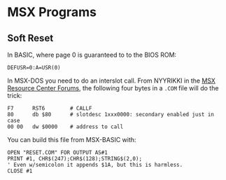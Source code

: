 MSX Programs
============


Soft Reset
----------

In BASIC, where page 0 is guaranteed to to the BIOS ROM:

    DEFUSR=0:A=USR(0)

In MSX-DOS you need to do an interslot call. From NYYRIKKI in the [MSX
Resource Center Forums][mf-softreset], the following four bytes in a `.COM`
file will do the trick:

    F7      RST6        # CALLF
    80      db $80      # slotdesc 1xxx0000: secondary enabled just in case
    00 00   dw $0000    # address to call

You can build this file from MSX-BASIC with:

    OPEN "RESET.COM" FOR OUTPUT AS#1
    PRINT #1, CHR$(247);CHR$(128);STRING$(2,0);
    ' Even w/semicolon it appends $1A, but this is harmless.
    CLOSE #1

[mf-softreset]: https://www.msx.org/forum/msx-talk/general-discussion/soft-reset
